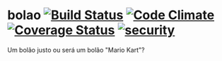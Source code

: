 bolao [![Build Status](https://travis-ci.org/mcorp/bolao.svg)](https://travis-ci.org/mcorp/bolao) [![Code Climate](https://codeclimate.com/github/mcorp/bolao.png)](https://codeclimate.com/github/mcorp/bolao) [![Coverage Status](https://coveralls.io/repos/mcorp/bolao/badge.png)](https://coveralls.io/r/mcorp/bolao) [![security](https://hakiri.io/github/mcorp/bolao/master.svg)](https://hakiri.io/github/mcorp/bolao/master)
=====

Um bolão justo ou será um bolão "Mario Kart"?
